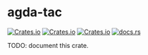 # agda-tac

[![Crates.io](https://img.shields.io/crates/d/agda-tac.svg)][crates]
[![Crates.io](https://img.shields.io/crates/v/agda-tac.svg)][lib-rs]
[![Crates.io](https://img.shields.io/crates/l/agda-tac.svg)][crates]
[![docs.rs](https://docs.rs/agda-tac/badge.svg)][doc-rs]

 [crates]: https://crates.io/crates/agda-tac
 [lib-rs]: https://lib.rs/agda-tac
 [doc-rs]: https://docs.rs/agda-tac

TODO: document this crate.
